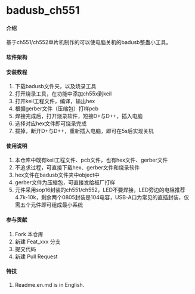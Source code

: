 # badusb_ch551

#### 介绍
基于ch551/ch552单片机制作的可以使电脑关机的badusb整蛊小工具。

#### 软件架构



#### 安装教程

1.  下载badusb文件夹，以及烧录工具
2.  打开烧录工具，在功能中添加ch55x到keil
3.  打开keil工程文件，编译，输出hex
4.  根据gerber文件（压缩包）打样pcb
5.  焊接完成后，打开烧录软件，短接D+与D++，插入电脑
6.  选择对应hex文件即可烧录完成
7.  拔掉，断开D+与D++，重新插入电脑，即可在5s后实现关机

#### 使用说明

1.  本仓库中既有keil工程文件、pcb文件，也有hex文件、gerber文件
2.  不追求过程，可直接下载hex、gerber文件和烧录软件
3.  hex文件在badusb文件夹中object中
4.  gerber文件为压缩包，可直接发给板厂打样
5.  元件采用sop16封装的ch551/ch552，LED不要焊接，LED旁边的电阻推荐4.7k-10k，剩余两个0805封装是104电容，USB-A口为常见的直插封装，仅需五个元件即可组成最小系统

#### 参与贡献

1.  Fork 本仓库
2.  新建 Feat_xxx 分支
3.  提交代码
4.  新建 Pull Request


#### 特技

1.  Readme.en.md is in English.

